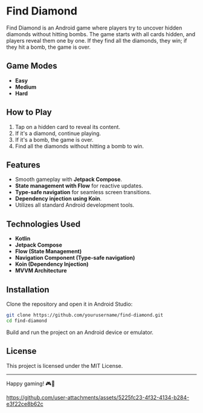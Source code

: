 # Find Diamond

Find Diamond is an Android game where players try to uncover hidden diamonds without hitting bombs. The game starts with all cards hidden, and players reveal them one by one. If they find all the diamonds, they win; if they hit a bomb, the game is over.

## Game Modes
- **Easy**
- **Medium**
- **Hard**

## How to Play
1. Tap on a hidden card to reveal its content.
2. If it's a diamond, continue playing.
3. If it's a bomb, the game is over.
4. Find all the diamonds without hitting a bomb to win.

## Features
- Smooth gameplay with **Jetpack Compose**.
- **State management with Flow** for reactive updates.
- **Type-safe navigation** for seamless screen transitions.
- **Dependency injection using Koin**.
- Utilizes all standard Android development tools.

## Technologies Used
- **Kotlin**
- **Jetpack Compose**
- **Flow (State Management)**
- **Navigation Component (Type-safe navigation)**
- **Koin (Dependency Injection)**
- **MVVM Architecture**

## Installation
Clone the repository and open it in Android Studio:
```sh
git clone https://github.com/yourusername/find-diamond.git
cd find-diamond
```
Build and run the project on an Android device or emulator.

## License
This project is licensed under the MIT License.

---
Happy gaming! 🎮💎



https://github.com/user-attachments/assets/5225fc23-4f32-4134-b284-e3f22ce8b62c

